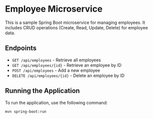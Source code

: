 # Employee Microservice

This is a sample Spring Boot microservice for managing employees. It includes CRUD operations (Create, Read, Update, Delete) for employee data.

## Endpoints

- `GET /api/employees` - Retrieve all employees
- `GET /api/employees/{id}` - Retrieve an employee by ID
- `POST /api/employees` - Add a new employee
- `DELETE /api/employees/{id}` - Delete an employee by ID

## Running the Application

To run the application, use the following command:

```bash
mvn spring-boot:run
